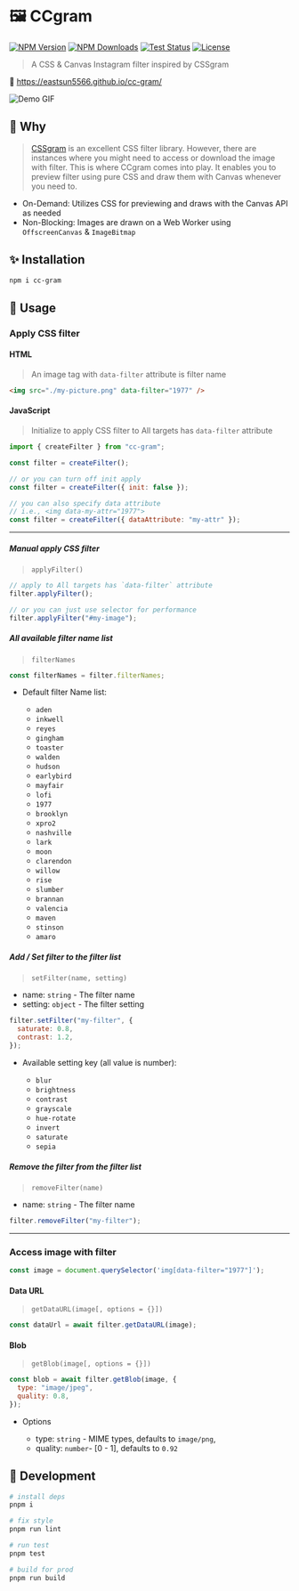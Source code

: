 # 🖼 CCgram

[![NPM Version](https://img.shields.io/npm/v/cc-gram.svg?style=for-the-badge)](https://www.npmjs.com/package/cc-gram)
[![NPM Downloads](https://img.shields.io/npm/dt/cc-gram.svg?style=for-the-badge)](https://www.npmjs.com/package/cc-gram)
[![Test Status](https://img.shields.io/github/actions/workflow/status/EastSun5566/cc-gram/test.yml?style=for-the-badge)](https://github.com/EastSun5566/cc-gram/actions/workflows/test.yml)
[![License](https://img.shields.io/github/license/EastSun5566/cc-gram.svg?style=for-the-badge)](https://github.com/EastSun5566/cc-gram/blob/master/LICENSE)

> A CSS & Canvas Instagram filter inspired by CSSgram

🔗 <https://eastsun5566.github.io/cc-gram/>

![Demo GIF](./demo.gif)

## 🤔 Why

> [CSSgram](https://github.com/una/CSSgram) is an excellent CSS filter library. However, there are instances where you might need to access or download the image with filter. This is where CCgram comes into play. It enables you to preview filter using pure CSS and draw them with Canvas whenever you need to.

- On-Demand: Utilizes CSS for previewing and draws with the Canvas API as needed
- Non-Blocking: Images are drawn on a Web Worker using `OffscreenCanvas` & `ImageBitmap`

## ✨ Installation

```sh
npm i cc-gram
```

## 🚀 Usage

### Apply CSS filter

#### HTML

> An image tag with `data-filter` attribute is filter name

```html
<img src="./my-picture.png" data-filter="1977" />
```

#### JavaScript

> Initialize to apply CSS filter to All targets has `data-filter` attribute

```js
import { createFilter } from "cc-gram";

const filter = createFilter();
```

```js
// or you can turn off init apply
const filter = createFilter({ init: false });

// you can also specify data attribute
// i.e., <img data-my-attr="1977">
const filter = createFilter({ dataAttribute: "my-attr" });
```

---

##### Manual apply CSS filter

> `applyFilter()`

```js
// apply to All targets has `data-filter` attribute
filter.applyFilter();

// or you can just use selector for performance
filter.applyFilter("#my-image");
```

##### All available filter name list

> `filterNames`

```js
const filterNames = filter.filterNames;
```

- Default filter Name list:

  - `aden`
  - `inkwell`
  - `reyes`
  - `gingham`
  - `toaster`
  - `walden`
  - `hudson`
  - `earlybird`
  - `mayfair`
  - `lofi`
  - `1977`
  - `brooklyn`
  - `xpro2`
  - `nashville`
  - `lark`
  - `moon`
  - `clarendon`
  - `willow`
  - `rise`
  - `slumber`
  - `brannan`
  - `valencia`
  - `maven`
  - `stinson`
  - `amaro`

##### Add / Set filter to the filter list

> `setFilter(name, setting)`

- name: `string` - The filter name
- setting: `object` - The filter setting

```js
filter.setFilter("my-filter", {
  saturate: 0.8,
  contrast: 1.2,
});
```

- Available setting key (all value is number):

  - `blur`
  - `brightness`
  - `contrast`
  - `grayscale`
  - `hue-rotate`
  - `invert`
  - `saturate`
  - `sepia`

##### Remove the filter from the filter list

> `removeFilter(name)`

- name: `string` - The filter name

```js
filter.removeFilter("my-filter");
```

---

### Access image with filter

```js
const image = document.querySelector('img[data-filter="1977"]');
```

#### Data URL

> `getDataURL(image[, options = {}])`

```js
const dataUrl = await filter.getDataURL(image);
```

#### Blob

> `getBlob(image[, options = {}])`

```js
const blob = await filter.getBlob(image, {
  type: "image/jpeg",
  quality: 0.8,
});
```

- Options

  - type: `string` - MIME types, defaults to `image/png`,
  - quality: `number`- [0 - 1], defaults to `0.92`

## 🔧 Development

```sh
# install deps
pnpm i

# fix style
pnpm run lint

# run test
pnpm test

# build for prod
pnpm run build
```
